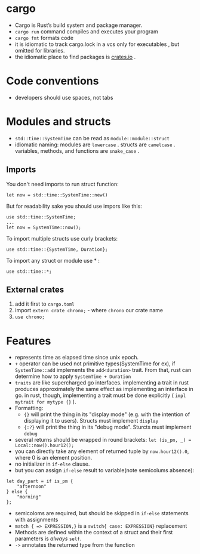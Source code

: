 # cargo

- Cargo is Rust’s build system and package manager.
- `cargo run` command compiles and executes your program
- `cargo fmt` formats code
- it is idiomatic to track cargo.lock in a vcs only for executables , but omitted for libraries.
- the idiomatic place to find packages is [crates.io](https://crates.io/) .

# Code conventions

- developers should use spaces, not tabs

# Modules and structs

- `std::time::SystemTime` can be read as `module::module::struct`
- idiomatic naming: modules are `lowercase` . structs are `camelcase` . variables, methods, and functions are `snake_case` .

## Imports

You don't need imports to run struct function:

```
let now = std::time::SystemTime::new()
```

But for readability sake you should use impors like this:

```
use std::time::SystemTime;
...
let now = SystemTime::now();
```

To import multiple structs use curly brackets:

```
use std::time::{SystemTime, Duration};
```

To import any struct or module  use * :
```
use std::time::*;
```

## External crates

1. add it first to `cargo.toml`
2. import `extern crate chrono;` -  where `chrono` our crate name
3. `use chrono;`


# Features

-  represents time as elapsed time since unix epoch.
- `+` operator can be used not primitive types(SystemTime for ex), if `SystemTime::add` implements the `add<duration>` trait. From that, rust can determine how to apply `SystemTime + Duration`
- `traits` are like supercharged go interfaces. implementing a trait in rust produces approximately the same effect as implementing an interface in go. in rust, though, implementing a trait must be done explicitly ( `impl mytrait for mytype {}` ).
- Formatting:
	- `{}` will print the thing in its "display mode" (e.g. with the intention of displaying it to users). Structs must implement `display`
	- `{:?}` will print the thing in its "debug mode". Sturcts must implement `debug`
- several returns should be wrapped in round brackets: `let (is_pm, _) = Local::now().hour12();`
- you can directly take any element of returned tuple by `now.hour12().0`, where 0 is an element position.
- no initializer in `if-else` clause.
- but you can assign `if-else` result to variable(note semicolums absence):
```    
let day_part = if is_pm {
	"afternoon"
} else {
	"morning"
};
```
- semicoloms are required, but should be skipped in `if-else` statements with assignments
- `match { => EXPRESSION,}` is a `switch{ case: EXPRESSION}` replacement
- Methods are defined within the context of a struct and their first parameters is _always_ `self`.
- `->` annotates the returned type from the function


